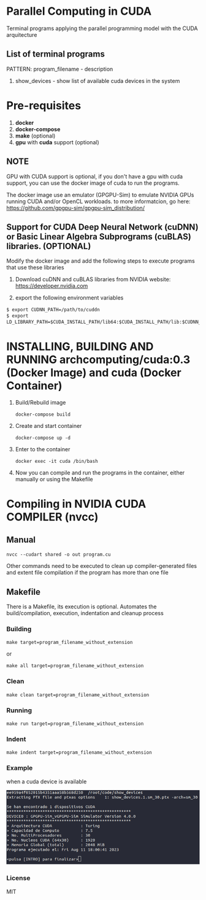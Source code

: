 # Parallel Computing in CUDA

Terminal programs applying the parallel programming model with the CUDA arquitecture

## List of terminal programs

PATTERN: program_filename - description

1. show_devices - show list of available cuda devices in the system

# Pre-requisites

1. **docker**
2. **docker-compose**
3. **make**  (optional)
4. **gpu** with **cuda** support (optional)

## NOTE
GPU with CUDA support is optional, if you don't have a gpu with cuda support, you can use the docker image of cuda to run the programs.

The docker image use an emulator (GPGPU-Sim) to emulate NVIDIA GPUs running CUDA and/or OpenCL workloads. to more informatcion, go here: https://github.com/gpgpu-sim/gpgpu-sim_distribution/


## Support for CUDA Deep Neural Network (cuDNN) or Basic Linear Algebra Subprograms (cuBLAS) libraries. (OPTIONAL)

Modify the docker image and add the following steps to execute programs that use these libraries

1. Download cuDNN and cuBLAS libraries from NVIDIA website: https://developer.nvidia.com

2. export the following environment variables
```
$ export CUDNN_PATH=/path/to/cuddn
$ export LD_LIBRARY_PATH=$CUDA_INSTALL_PATH/lib64:$CUDA_INSTALL_PATH/lib:$CUDNN_PATH/lib64
```


# INSTALLING, BUILDING AND RUNNING archcomputing/cuda:0.3 (Docker Image) and cuda (Docker Container)

1. Build/Rebuild image
    ```
    docker-compose build 
    ```

2. Create and start container
    ```
    docker-compose up -d
    ```

3. Enter to the container
    ```
    docker exec -it cuda /bin/bash
    ```

4. Now you can compile and run the programs in the container, either manually or using the Makefile


# Compiling in NVIDIA CUDA COMPILER (nvcc)

## Manual

```
nvcc --cudart shared -o out program.cu
```

Other commands need to be executed to clean  up compiler-generated files and extent file compilation if the program has more than one file

## Makefile

There is a Makefile, its execution is optional. Automates the build/compilation, execution, indentation and cleanup process

### Building

```
make target=program_filename_without_extension
```

or

```
make all target=program_filename_without_extension
```

### Clean

```
make clean target=program_filename_without_extension
```

### Running

```
make run target=program_filename_without_extension
```

### Indent

```
make indent target=program_filename_without_extension
```

### Example

when a cuda device is available

![Device Found](./device_found.png)


### License

MIT